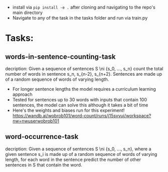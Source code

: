 - install via `pip install -e .` after cloning and navigating to the repo's main directory
- Navigate to any of the task in the tasks folder and run via train.py

# Tasks:
## words-in-sentence-counting-task

decription:
Given a sequence of sentences S \ni {s_0, ..., s_n} count the total number of words in sentence s_n, s_{n-2}, s_{n+2}. Sentences are made up of a random sequence of words of varying length.

- For longer sentence lengths the model requires a curriculum learning approach
- Tested for sentences up to 30 words with inputs that contain 100 sentences, the model can solve this although it takes a bit of time
- Here's the weights and biases run for this experiment! https://wandb.ai/wobrob101/word-count/runs/j15svvuj/workspace?nw=nwuserwobrob101

## word-occurrence-task

decription:
Given a sequence of sentences S \ni {s_0, ..., s_n}, where a given sentence s_i is made up of a random sequence of words of varying length, for each word in the sentence predict the number of other sentences in S that contain the word.
